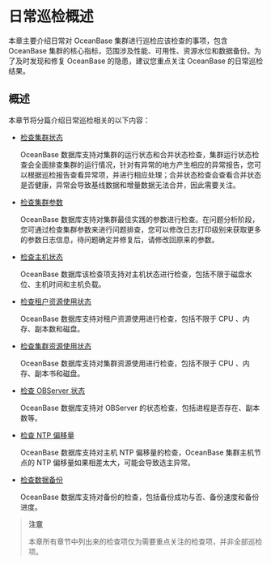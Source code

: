 日常巡检概述
===========================

本章主要介绍日常对 OceanBase 集群进行巡检应该检查的事项，包含 OceanBase 集群的核心指标，范围涉及性能、可用性、资源水位和数据备份。为了及时发现和修复 OceanBase 的隐患，建议您重点关注 OceanBase 的日常巡检结果。

概述
-----------------------

本章节将分篇介绍日常巡检相关的以下内容：

* [检查集群状态](../300.daily-inspection/200.check-cluster-status.md)

  OceanBase 数据库支持对集群的运行状态和合并状态检查，集群运行状态检查会全面排查集群的运行情况，针对有异常的地方产生相应的异常报告，您可以根据巡检报告查看异常项，并进行相应处理；合并状态检查会查看合并状态是否健康，异常会导致基线数据和增量数据无法合并，因此需要关注。

* [检查集群参数](../300.daily-inspection/300.check-cluster-parameters.md)

  OceanBase 数据库支持对集群最佳实践的参数进行检查。在问题分析阶段，您可通过检查集群参数来进行问题排查，您可以修改日志打印级别来获取更多的参数日志信息，待问题确定并修复后，请修改回原来的参数。

* [检查主机状态](../300.daily-inspection/400.check-host-status.md)

  OceanBase 数据库该检查项支持对主机状态进行检查，包括不限于磁盘水位、主机时间和主机负载。

* [检查租户资源使用状态](../300.daily-inspection/500.check-tenant-resource-usage-status.md)

  OceanBase 数据库支持对租户资源使用进行检查，包括不限于 CPU 、内存、副本数和磁盘。

* [检查集群资源使用状态](../300.daily-inspection/600.check-cluster-resource-usage-status.md)

  OceanBase 数据库支持对集群资源使用进行检查，包括不限于 CPU 、内存、副本书和磁盘。

* [检查 OBServer 状态](../300.daily-inspection/700.check-observer-status.md)

  OceanBase 数据库支持对 OBServer 的状态检查，包括进程是否存在、副本数等。

* [检查 NTP 偏移量](../300.daily-inspection/800.check-ntp-offset.md)

  OceanBase 数据库支持对主机 NTP 偏移量的检查，OceanBase 集群主机节点的 NTP 偏移量如果相差太大，可能会导致选主异常。

* [检查数据备份](../300.daily-inspection/900.check-data-backup.md)

  OceanBase 数据库支持对备份的检查，包括备份成功与否、备份速度和备份进度。

>**注意**
>
>本章所有章节中列出来的检查项仅为需要重点关注的检查项，并非全部巡检项。

